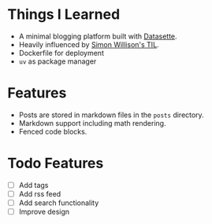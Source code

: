 # Things I Learned

- A minimal blogging platform built with [Datasette](https://datasette.io/).
- Heavily influenced by [Simon Willison's TIL](https://til.simonwillison.net/).
- Dockerfile for deployment
- `uv` as package manager

# Features

- Posts are stored in markdown files in the `posts` directory.
- Markdown support including math rendering.
- Fenced code blocks.

# Todo Features

- [ ] Add tags
- [ ] Add rss feed
- [ ] Add search functionality
- [ ] Improve design